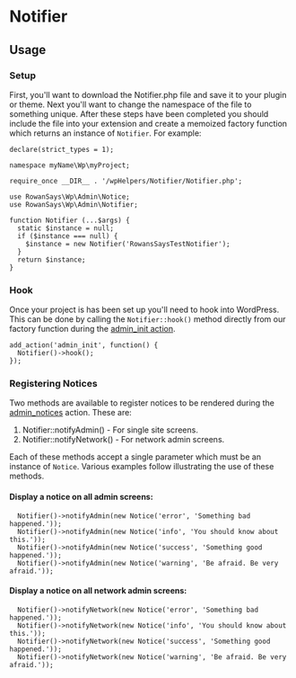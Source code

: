 # Notifier

## Usage

### Setup

First, you'll want to download the Notifier.php file and save it to your plugin
or theme. Next you'll want to change the namespace of the file to something
unique. After these steps have been completed you should include the file into
your extension and create a memoized factory function which returns an
instance of `Notifier`. For example:

```
declare(strict_types = 1);

namespace myName\Wp\myProject;

require_once __DIR__ . '/wpHelpers/Notifier/Notifier.php';

use RowanSays\Wp\Admin\Notice;
use RowanSays\Wp\Admin\Notifier;

function Notifier (...$args) {
  static $instance = null;
  if ($instance === null) {
    $instance = new Notifier('RowansSaysTestNotifier');
  }
  return $instance;
}
```

### Hook

Once your project is has been set up you'll need to hook into WordPress. This
can be done by calling the `Notifier::hook()` method directly from our factory
function during the [admin_init action](https://developer.wordpress.org/reference/hooks/admin_init/).

```
add_action('admin_init', function() {
  Notifier()->hook();
});
```

### Registering Notices

Two methods are available to register notices to be rendered during the
[admin_notices](https://developer.wordpress.org/reference/hooks/admin_notices/)
action. These are:

  1. Notifier::notifyAdmin() - For single site screens.
  2. Notifier::notifyNetwork() - For network admin screens.

Each of these methods accept a single parameter which must be an instance of
`Notice`. Various examples follow illustrating the use of these methods.

#### Display a notice on all admin screens:

```
  Notifier()->notifyAdmin(new Notice('error', 'Something bad happened.'));
  Notifier()->notifyAdmin(new Notice('info', 'You should know about this.'));
  Notifier()->notifyAdmin(new Notice('success', 'Something good happened.'));
  Notifier()->notifyAdmin(new Notice('warning', 'Be afraid. Be very afraid.'));
```

#### Display a notice on all network admin screens:

```
  Notifier()->notifyNetwork(new Notice('error', 'Something bad happened.'));
  Notifier()->notifyNetwork(new Notice('info', 'You should know about this.'));
  Notifier()->notifyNetwork(new Notice('success', 'Something good happened.'));
  Notifier()->notifyNetwork(new Notice('warning', 'Be afraid. Be very afraid.'));
```
